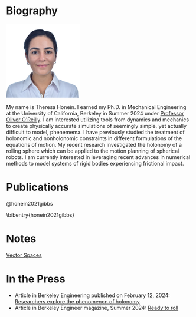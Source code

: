 # Biography

<img src="headshot31072024.jpg" width="200">

My name is Theresa Honein. I earned my Ph.D. in Mechanical Engineering at the University of California, Berkeley in Summer 2024 under [Professor Oliver O'Reilly](https://me.berkeley.edu/people/oliver-m-oreilly). I am interested utilizing tools from dynamics and mechanics to create physically accurate simulations of seemingly simple, yet actually difficult to model, phenemema. I have previously studied the treatment of holonomic and nonholonomic constraints in different formulations of the equations of motion. My recent research investigated the holonomy of a rolling sphere which can be applied to the motion planning of spherical robots. I am currently interested in leveraging recent advances in numerical methods to model systems of rigid bodies experiencing frictional impact.

# Publications

@honein2021gibbs

\bibentry{honein2021gibbs}

# Notes

[Vector Spaces](https://github.com/ThH00/ThH00.github.io/blob/main/vector-spaces.md)


# In the Press
- Article in Berkeley Engineering published on February 12, 2024: [Researchers explore the phenomenon of holonomy](https://engineering.berkeley.edu/news/2024/02/researchers-explore-the-phenomenon-of-holonomy/) 
- Article in Berkeley Engineer magazine, Summer 2024:  [Ready to roll](https://engineering.berkeley.edu/news/2024/05/ready-to-roll/)

<!-- 
Sections to add
# Publications
# Research Projects -->

